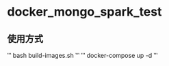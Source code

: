 docker_mongo_spark_test
=========================

使用方式
-----------------------
‵‵‵
bash build-images.sh
‵‵‵
‵‵‵
docker-compose up -d
‵‵‵
###
